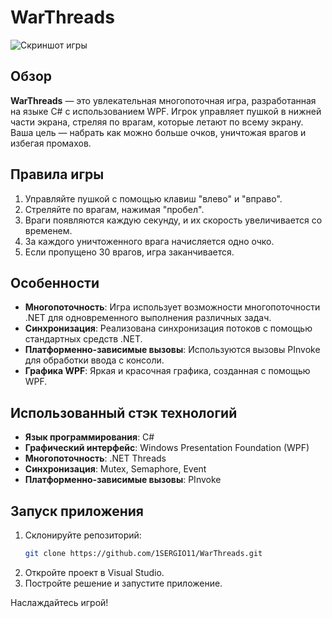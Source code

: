 # WarThreads

![Скриншот игры](WarThreads/WarThreads_Lab_6/images/image.png)

## Обзор

**WarThreads** — это увлекательная многопоточная игра, разработанная на языке C# с использованием WPF. Игрок управляет пушкой в нижней части экрана, стреляя по врагам, которые летают по всему экрану. Ваша цель — набрать как можно больше очков, уничтожая врагов и избегая промахов.

## Правила игры

1. Управляйте пушкой с помощью клавиш "влево" и "вправо".
2. Стреляйте по врагам, нажимая "пробел".
3. Враги появляются каждую секунду, и их скорость увеличивается со временем.
4. За каждого уничтоженного врага начисляется одно очко.
5. Если пропущено 30 врагов, игра заканчивается.

## Особенности

- **Многопоточность**: Игра использует возможности многопоточности .NET для одновременного выполнения различных задач.
- **Синхронизация**: Реализована синхронизация потоков с помощью стандартных средств .NET.
- **Платформенно-зависимые вызовы**: Используются вызовы PInvoke для обработки ввода с консоли.
- **Графика WPF**: Яркая и красочная графика, созданная с помощью WPF.

## Использованный стэк технологий

- **Язык программирования**: C#
- **Графический интерфейс**: Windows Presentation Foundation (WPF)
- **Многопоточность**: .NET Threads
- **Синхронизация**: Mutex, Semaphore, Event
- **Платформенно-зависимые вызовы**: PInvoke

## Запуск приложения

1. Склонируйте репозиторий:
   ```bash
   git clone https://github.com/1SERGIO11/WarThreads.git
2. Откройте проект в Visual Studio.
3. Постройте решение и запустите приложение.

Наслаждайтесь игрой!
